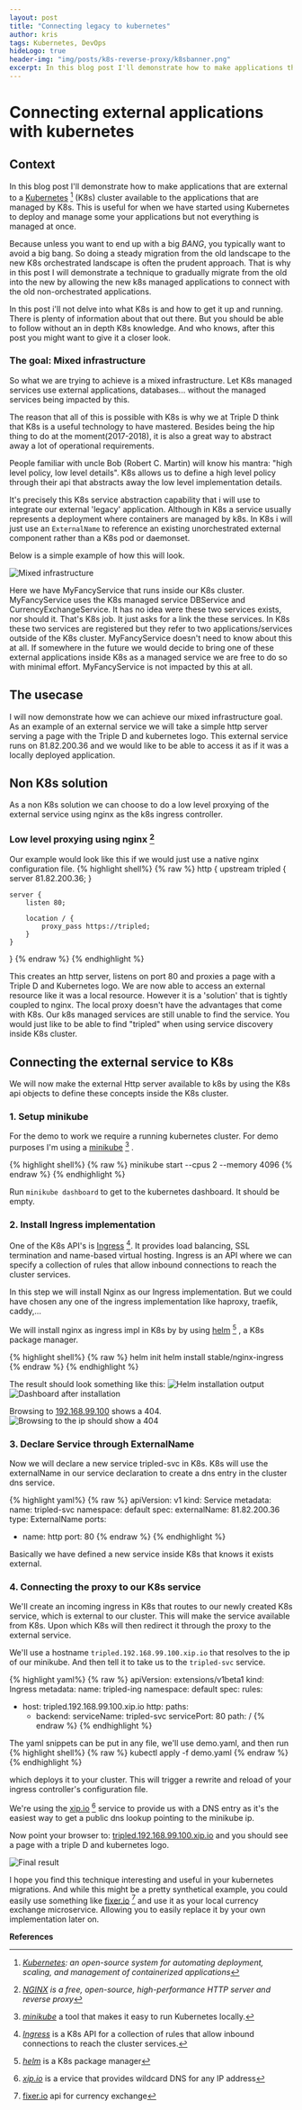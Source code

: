 ```yaml
---
layout: post
title: "Connecting legacy to kubernetes"
author: kris
tags: Kubernetes, DevOps
hideLogo: true
header-img: "img/posts/k8s-reverse-proxy/k8sbanner.png"
excerpt: In this blog post I'll demonstrate how to make applications that are external to a Kubernetes cluster available to the applications that are managed by K8s. This is useful for when we have started using Kubernetes to deploy and manage some your applications but not everything is managed at once.
---
```

# Connecting external applications with kubernetes

## Context
In this blog post I'll demonstrate how to make applications that are external to a [Kubernetes](https://kubernetes.io)  [^1] (K8s) cluster available to the applications that are managed by K8s. This is useful for when we have started using Kubernetes to deploy and manage some your applications but not everything is managed at once.

Because unless you want to end up with a big *BANG*, you typically want to avoid a big bang. So doing a steady migration from the old landscape to the new K8s orchestrated landscape is often the prudent approach. That is why in this post I will demonstrate a  technique to gradually migrate from the old into the new by allowing the new k8s managed applications to connect with the old non-orchestrated applications.

In this post i'll not delve into what K8s is and how to get it up and running. There is plenty of information about that out there. But you should be able to follow without an in depth K8s knowledge. And who knows, after this post you might want to give it a closer look.

### The goal: Mixed infrastructure

So what we are trying to achieve is a mixed infrastructure. Let K8s managed services use external applications, databases... without the managed services being impacted by this.

The reason that all of this is possible with K8s is why we at Triple D think that K8s is a useful technology to have mastered. Besides being the hip thing to do at the moment(2017-2018), it is also a great way to abstract away a lot of operational requirements.

People familiar with uncle Bob (Robert C. Martin) will know his mantra: "high level policy, low level details". K8s allows us to define a high level policy through their api that abstracts away the low level implementation details.

It's precisely this K8s service abstraction capability that i will use to integrate our external 'legacy' application. Although in K8s a service usually represents a deployment where containers are managed by k8s. In K8s i will just use an `ExternalName` to reference an existing unorchestrated external component rather than a K8s pod or daemonset.


Below is a simple example of how this will look.

![Mixed infrastructure](/img/posts/k8s-reverse-proxy/integration.png)

Here we have MyFancyService that runs inside our K8s cluster. MyFancyService uses the K8s managed service DBService and CurrencyExchangeService. It has no idea were these two services exists, nor should it. That's K8s job. It just asks for a link the these services. In K8s these two services are registered but they refer to two applications/services outside of the K8s cluster. MyFancyService doesn't need to know about this at all. If somewhere in the future we would decide to bring one of these external applications inside K8s as a managed service we are free to do so with minimal effort. MyFancyService is not impacted by this at all.



## The usecase


I will now demonstrate how we can achieve our mixed infrastructure goal. As an example of an external service we will take a simple http server serving a page with the Triple D and kubernetes logo. This external service runs on 81.82.200.36 and we would like to be able to access it as if it was a locally deployed application.

## Non K8s solution

As a non K8s solution we can choose to do a low level proxying of the external service using nginx as the k8s ingress controller.

### Low level proxying using nginx [^2]


Our example would look like this if we would just use a native nginx configuration file.
{% highlight shell%}
{% raw %}
http {
    upstream tripled {
        server 81.82.200.36;
    }

    server {
        listen 80;

        location / {
            proxy_pass https://tripled;
        }
    }
}
{% endraw %}
{% endhighlight %}

This creates an http server, listens on port 80 and proxies a page with a Triple D and Kubernetes logo. We are now able to access an external resource like it was a local resource. However it is a 'solution' that is tightly coupled to nginx. The local proxy doesn't have the advantages that come with K8s. Our k8s managed services are still unable to find the service. You would just like to be able to find "tripled" when using service discovery inside K8s cluster.

## Connecting the external service to K8s

We will now make the external Http server available to k8s by using the K8s api objects to define these concepts inside the K8s cluster.

### 1. Setup minikube

For the demo to work we require a running kubernetes cluster. For demo purposes I'm using a [minikube](https://github.com/kubernetes/minikube) [^3] .

{% highlight shell%}
{% raw %}
minikube start --cpus 2 --memory 4096
{% endraw %}
{% endhighlight %}

Run `minikube dashboard` to get to the kubernetes dashboard. It should be empty.

### 2. Install Ingress implementation

One of the K8s API's is [Ingress](https://kubernetes.io/docs/concepts/services-networking/ingress/) [^4]. It  provides load balancing, SSL termination and name-based virtual hosting. Ingress is an API where we can specify a collection of rules that allow inbound connections to reach the cluster services.  

In this step we will install Nginx as our Ingress implementation. But we could have chosen any one of the ingress implementation like haproxy, traefik, caddy,...

We will install nginx as ingress impl in K8s by by using [helm](https://helm.sh/) [^5] , a K8s package manager.

{% highlight shell%}
{% raw %}
helm init
helm install stable/nginx-ingress
{% endraw %}
{% endhighlight %}

The result should look something like this:
![Helm installation output](/img/posts/k8s-reverse-proxy/ingress.png)
![Dashboard after installation](/img/posts/k8s-reverse-proxy/dashboard.png)

Browsing to [192.168.99.100](http://192.168.99.100) shows a 404.
![Browsing to the ip should show a 404](/img/posts/k8s-reverse-proxy/norule.png)


### 3. Declare Service through ExternalName

Now we will declare a new service tripled-svc in K8s. K8s will use the externalName in our service declaration to create a dns entry in the cluster dns service.

{% highlight yaml%}
{% raw %}
apiVersion: v1
kind: Service
metadata:
  name: tripled-svc
  namespace: default
spec:
  externalName: 81.82.200.36
  type: ExternalName
  ports:
  - name: http
    port: 80
{% endraw %}
{% endhighlight %}

Basically we have defined a new service inside K8s that knows it exists external.

### 4. Connecting the proxy to our K8s service

We'Il create an incoming ingress in K8s that routes to our newly created K8s service, which is external to our cluster. This will make the service available from K8s. Upon which K8s will then redirect it through the proxy to the external service.

We'Il use a hostname `tripled.192.168.99.100.xip.io` that resolves to the ip of our minikube. And then tell it to take us to the `tripled-svc` service.

{% highlight yaml%}
{% raw %}
apiVersion: extensions/v1beta1
kind: Ingress
metadata:
  name: tripled-ing
  namespace: default
spec:
  rules:
  - host: tripled.192.168.99.100.xip.io
    http:
      paths:
      - backend:
          serviceName: tripled-svc
          servicePort: 80
        path: /
{% endraw %}
{% endhighlight %}

The yaml snippets can be put in any file, we'll use demo.yaml, and then run
{% highlight shell%}
{% raw %}
kubectl apply -f demo.yaml
{% endraw %}
{% endhighlight %}

which deploys it to your cluster. This will trigger a rewrite and reload of your ingress controller's configuration file.

We're using the [xip.io](http://xip.io) [^6] service to provide us with a DNS entry as it's the easiest way to get a public dns lookup pointing to the minikube ip.

Now point your browser to: [tripled.192.168.99.100.xip.io](http://tripled.192.168.99.100.xip.io/) and you should see a page with a triple D and kubernetes logo.

![Final result](/img/posts/k8s-reverse-proxy/proxyresult.png)

I hope you find this technique interesting and useful in your kubernetes migrations. And while this might be a pretty synthetical example, you could easily use something like [fixer.io](http://fixer.io/) [^7] and use it as your local currency exchange microservice. Allowing you to easily replace it by your own implementation later on.

**References**


[^1]: _[Kubernetes](https://kubernetes.io): an open-source system for automating deployment, scaling, and management of containerized applications_

[^2]: _[NGINX](https://www.nginx.com) is a free, open-source, high-performance HTTP server and reverse proxy_

[^3]: _[minikube](https://github.com/kubernetes/minikube)_  a tool that makes it easy to run Kubernetes locally.

[^4]: _[Ingress](https://kubernetes.io/docs/concepts/services-networking/ingress/)_ is  a K8s API for a collection of rules that allow inbound connections to reach the cluster services.

[^5]: _[helm](https://helm.sh/)_  is a K8s package manager

[^6]: _[xip.io](http://xip.io)_  is a ervice that provides wildcard DNS for any IP address

[^7]: [fixer.io](http://fixer.io/) api for currency exchange
